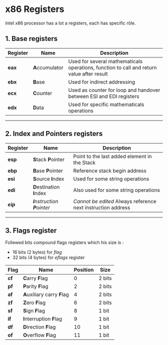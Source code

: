 # x86 Registers

Intel x86 processor has a lot a registers, each has specific rôle.

## 1. Base registers

| Register | Name | Description |
|---|---|---|
|**eax**|**A**ccumulator | Used for several mathematicals operations, function to call and return value after result |
|**ebx**|**B**ase | Used for indirect addressing |
|**ecx**|**C**ounter | Used as counter for loop and handover between ESI and EDI registers |
|**edx**|**D**ata | Used for specific mathematicals operations |

***
## 2. Index and Pointers registers

| Register | Name | Description|
|---|---|---|
|**esp**|**S**tack **P**ointer| Point to the last added element in the Stack |
|**ebp**|**B**ase **P**ointer| Reference stack begin address |
|**esi**|**S**ource **I**ndex| Used for some string operations |
|**edi**|**D**estination **I**ndex| Also used for some string operations |
|_**eip**_|_**I**nstruction **P**ointer_| _Cannot be edited_ Always reference next instruction address |
***

## 3. Flags register

Follewed bits compound flags registers which his size is :
* 16 bits (2 bytes) for *flag*
* 32 bits (4 bytes) for *eflags* register

| Flag | Name | Position | Size |
|---|---|---|---|
|**cf**|**C**arry **F**lag|0|2 bits|
|**pf**|**P**arity **F**lag|2|2 bits|
|**af**|**A**uxiliary carry **F**lag|4|2 bits|
|**zf**|**Z**ero **F**lag|6|2 bits|
|**sf**|**S**ign **F**lag|8|1 bit|
|**if**|**I**nterruption **F**lag|9|1 bit|
|**df**|**D**irection **F**lag|10|1 bit|
|**of**|**O**verflow **F**lag|11|1 bit|
